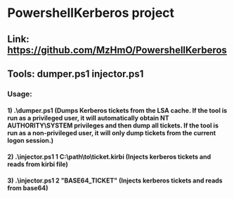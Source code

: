 # PowershellKerberos project

## Link: https://github.com/MzHmO/PowershellKerberos

## Tools: dumper.ps1 injector.ps1

### Usage:

#### 1) .\dumper.ps1 (Dumps Kerberos tickets from the LSA cache. If the tool is run as a privileged user, it will automatically obtain NT AUTHORITY\SYSTEM privileges and then dump all tickets. If the tool is run as a non-privileged user, it will only dump tickets from the current logon session.)

#### 2) .\injector.ps1 1 C:\path\to\ticket.kirbi (Injects kerberos tickets and reads from kirbi file)

#### 3) .\injector.ps1 2 "BASE64_TICKET" (Injects kerberos tickets and reads from base64)
